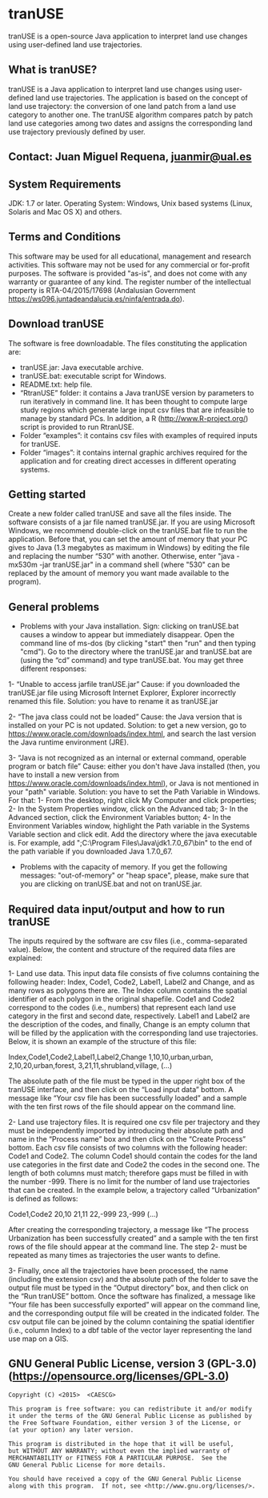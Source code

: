 # tranUSE
tranUSE is a open-source Java application to interpret land use changes using user-defined land use trajectories.

What is tranUSE?
----------------
tranUSE is a Java application to interpret land use changes using user-defined land use trajectories. The application is based on the concept of land use trajectory: the conversion of one land patch from a land use category to another one. The tranUSE algorithm compares patch by patch land use categories among two dates and assigns the corresponding land use trajectory previously defined by user.


Contact: Juan Miguel Requena, juanmir@ual.es
-------


System Requirements
-------------------
JDK: 1.7 or later.
Operating System: Windows, Unix based systems (Linux, Solaris and Mac OS X) and others.


Terms and Conditions
--------------------
This software may be used for all educational, management and research activities.  This software may not be used for any commercial or for-profit purposes.
The software is provided "as-is", and does not come with any warranty or guarantee of any kind. The register number of the intellectual property is RTA-04/2015/17698
(Andalusian Government https://ws096.juntadeandalucia.es/ninfa/entrada.do).


Download tranUSE
----------------
The software is free downloadable. The files constituting the application are:

- tranUSE.jar: Java executable archive.
- tranUSE.bat: executable script for Windows.
- README.txt: help file.
- “RtranUSE” folder: it contains a Java tranUSE version by parameters to run iteratively in command line. It has been thought to compute large study regions which generate large input csv files that are infeasible to manage by standard PCs. In addition, a R (http://www.R-project.org/) script is provided to run RtranUSE.
- Folder “examples”: it contains csv files with examples of required inputs for tranUSE.
- Folder “images”: it contains internal graphic archives required for the application and for creating direct accesses in different operating systems.


Getting started
---------------
Create a new folder called tranUSE and save all the files inside.
The software consists of a jar file named tranUSE.jar. 
If you are using Microsoft Windows, we recommend double-click on the tranUSE.bat file to run the application. Before that, you can set the amount of memory that your PC gives to Java (1.3 megabytes as maximum in Windows) by editing the file and replacing the number “530” with another. Otherwise, enter "java -mx530m -jar tranUSE.jar" in a command shell (where "530" can be replaced by the amount of memory you want made available to the program).


General problems
----------------
- Problems with your Java installation.
Sign: clicking on tranUSE.bat causes a window to appear but immediately disappear.
Open the command line of ms-dos (by clicking "start" then "run" and then typing "cmd"). Go to the directory where the tranUSE.jar and tranUSE.bat are (using the “cd” command) and type tranUSE.bat. You may get three different responses:

1- “Unable to access jarfile tranUSE.jar”
Cause: if you downloaded the tranUSE.jar file using Microsoft Internet Explorer, Explorer incorrectly renamed this file. 
Solution: you have to rename it as tranUSE.jar

2- “The java class could not be loaded”
Cause: the Java version that is installed on your PC is not updated.
Solution: to get a new version, go to https://www.oracle.com/downloads/index.html, and search the last version the Java runtime environment (JRE).

3- “Java is not recognized as an internal or external command, operable program or batch file”
Cause: either you don't have Java installed (then, you have to install a new version from https://www.oracle.com/downloads/index.html), or Java is not mentioned in your "path" variable.
Solution: you have to set the Path Variable in Windows. For that: 1- From the desktop, right click My Computer and click properties; 2- In the System Properties window, click on the
Advanced tab; 3- In the Advanced section, click the Environment Variables button; 4- In the Environment Variables window, highlight the Path variable in the Systems Variable section and
click edit.  Add the directory where the java executable is. For example, add ";C:\Program Files\Java\jdk1.7.0_67\bin" to the end of the path variable if you downloaded Java 1.7.0_67.

- Problems with the capacity of memory. If you get the following messages: "out-of-memory" or "heap space", please, make sure that you are clicking on tranUSE.bat and not on tranUSE.jar.


Required data input/output and how to run tranUSE
-------------------------------------------------
The inputs required by the software are csv files (i.e., comma-separated value). Below, the content and structure of the required data files are explained:

1- Land use data. This input data file consists of five columns containing the following header: Index, Code1, Code2, Label1, Label2 and Change, and as many rows as polygons there are. The Index column contains the spatial identifier of each polygon in the original shapefile. Code1 and Code2 correspond to the codes (i.e., numbers) that represent each land use category in the first and second date, respectively. Label1 and Label2 are the description of the codes, and finally, Change is an empty column that will be filled by the application with the corresponding land use trajectories. Below, it is shown an example of the structure of this file:

Index,Code1,Code2,Label1,Label2,Change
1,10,10,urban,urban,
2,10,20,urban,forest,
3,21,11,shrubland,village,
(...)

The absolute path of the file must be typed in the upper right box of the tranUSE interface, and then click on the “Load input data” bottom. A message like “Your csv file has been successfully loaded” and a sample with the ten first rows of the file should appear on the command line.

2- Land use trajectory files. It is required one csv file per trajectory and they must be independently imported by introducing their absolute path and name in the “Process name” box and then click on the “Create Process” bottom. Each csv file consists of two columns with the following header: Code1 and Code2. The column Code1 should contain the codes for the land use categories in the first date and Code2 the codes in the second one. The length of both columns must match; therefore gaps must be filled in with the number -999. There is no limit for the number of land use trajectories that can be created. In the example below, a trajectory called “Urbanization” is defined as follows:

Code1,Code2
20,10
21,11
22,-999
23,-999
(…)

After creating the corresponding trajectory, a message like “The process Urbanization has been successfully created” and a sample with the ten first rows of the file should appear at the command line. The step 2- must be repeated as many times as trajectories the user wants to define.

3- Finally, once all the trajectories have been processed, the name (including the extension csv) and the absolute path of the folder to save the output file must be typed in the “Output directory” box, and then click on the “Run tranUSE” bottom. Once the software has finalized, a message like “Your file has been successfully exported” will appear on the command line, and the corresponding output file will be created in the indicated folder. The csv output file can be joined by the column containing the spatial identifier (i.e., column Index) to a dbf table of the vector layer representing the land use map on a GIS.


GNU General Public License, version 3 (GPL-3.0) (https://opensource.org/licenses/GPL-3.0)
-----------------------------------------------

    Copyright (C) <2015>  <CAESCG>

    This program is free software: you can redistribute it and/or modify
    it under the terms of the GNU General Public License as published by
    the Free Software Foundation, either version 3 of the License, or
    (at your option) any later version.

    This program is distributed in the hope that it will be useful,
    but WITHOUT ANY WARRANTY; without even the implied warranty of
    MERCHANTABILITY or FITNESS FOR A PARTICULAR PURPOSE.  See the
    GNU General Public License for more details.

    You should have received a copy of the GNU General Public License
    along with this program.  If not, see <http://www.gnu.org/licenses/>.
